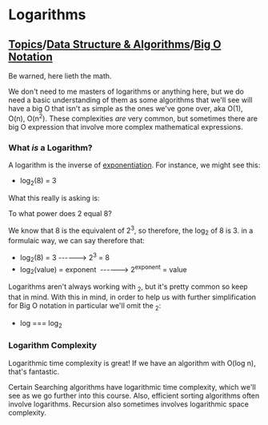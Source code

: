# Logarithms

## [Topics](../../../topics.md)/[Data Structure & Algorithms](../index.md)/[Big O Notation](./index.md)

Be warned, here lieth the math.

We don't need to me masters of logarithms or anything here, but we do need a basic understanding of them as some algorithms that we'll see will have a big O that isn't as simple as the ones we've gone over, aka O(1), O(n), O(n<sup>2</sup>). These complexities _are_ very common, but sometimes there are big O expression that involve more complex mathematical expressions.

### What _is_ a Logarithm?

A logarithm is the inverse of [exponentiation](https://en.wikipedia.org/wiki/Exponentiation).
For instance, we might see this:

- log<sub>2</sub>(8) = 3

What this really is asking is:

To what power does 2 equal 8?

We know that 8 is the equivalent of 2<sup>3</sup>, so therefore, the log<sub>2</sub> of 8 is 3. in a formulaic way, we can say therefore that:

- log<sub>2</sub>(8) = 3 ------> 2<sup>3</sup> = 8
- log<sub>2</sub>(value) = exponent  ------> 2<sup>exponent</sup> = value

Logarithms aren't always working with <sub>2</sub>, but it's pretty common so keep that in mind. With this in mind, in order to help us with further simplification for Big O notation in particular we'll omit the <sub>2</sub>:

- log === log<sub>2</sub>

### Logarithm Complexity

Logarithmic time complexity is great! If we have an algorithm with O(log n), that's fantastic.

Certain Searching algorithms have logarithmic time complexity, which we'll see as we go further into this course. Also, efficient sorting algorithms often involve logarithms. Recursion also sometimes involves logarithmic space complexity.

